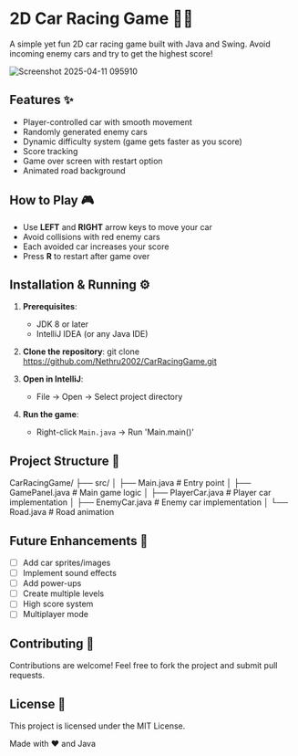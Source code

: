 # 2D Car Racing Game 🚗💨

A simple yet fun 2D car racing game built with Java and Swing. Avoid incoming enemy cars and try to get the highest score!

![Screenshot 2025-04-11 095910](https://github.com/user-attachments/assets/19f1e723-ffc3-48a3-97ba-cc3378bac50d)

## Features ✨

- Player-controlled car with smooth movement
- Randomly generated enemy cars
- Dynamic difficulty system (game gets faster as you score)
- Score tracking
- Game over screen with restart option
- Animated road background

## How to Play 🎮

- Use **LEFT** and **RIGHT** arrow keys to move your car
- Avoid collisions with red enemy cars
- Each avoided car increases your score
- Press **R** to restart after game over

## Installation & Running ⚙️

1. **Prerequisites**:
   - JDK 8 or later
   - IntelliJ IDEA (or any Java IDE)

2. **Clone the repository**:
   git clone https://github.com/Nethru2002/CarRacingGame.git

3. **Open in IntelliJ**:
   - File → Open → Select project directory

4. **Run the game**:
   - Right-click `Main.java` → Run 'Main.main()'

## Project Structure 📂

CarRacingGame/
├── src/
│   ├── Main.java            # Entry point
│   ├── GamePanel.java       # Main game logic
│   ├── PlayerCar.java       # Player car implementation
│   ├── EnemyCar.java        # Enemy car implementation
│   └── Road.java            # Road animation

## Future Enhancements 🔮

- [ ] Add car sprites/images
- [ ] Implement sound effects
- [ ] Add power-ups
- [ ] Create multiple levels
- [ ] High score system
- [ ] Multiplayer mode

## Contributing 🤝

Contributions are welcome! Feel free to fork the project and submit pull requests.

## License 📜

This project is licensed under the MIT License.

Made with ❤️ and Java
